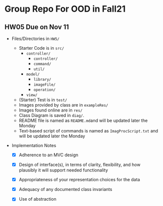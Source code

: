 # Group Repo For OOD in Fall21

## HW05 Due on Nov 11

- Files/Directories in `HW5/`
    - Starter Code is in  `src/`
      - `controller/`
        - `controller/`
        - `command/`
        - `util/`
      - `model/`
        - `library/`
        - `imageFile/`
        - `operation/`
      - `view/`
    - (Starter) Test is in `test/`
    - Images provided by class are in `exampleRes/`
    - Images found online are in `res/`
    - Class Diagram is saved in `diag/`.
    - README file is named as `README.md`and will be updated later the Monday
    - Text-based script of commands is named as `ImagProcScript.txt` and will be updated later the Monday
    
- Implementation Notes
  - [x] Adherence to an MVC design

  - [x] Design of interface(s), in terms of clarity, flexibility, and how plausibly it will support needed functionality

  - [x] Appropriateness of your representation choices for the data

  - [x] Adequacy of any documented class invariants 

  - [x] Use of abstraction

